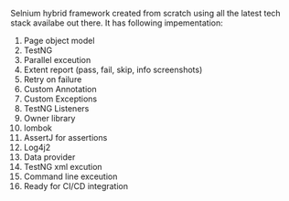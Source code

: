 Selnium hybrid framework created from scratch using all the latest tech stack availabe out there. It has following impementation:

1) Page object model
2) TestNG
3) Parallel exceution
4) Extent report (pass, fail, skip, info screenshots)
5) Retry on failure
6) Custom Annotation
7) Custom Exceptions
8) TestNG Listeners
9) Owner library
10) lombok 
11) AssertJ for assertions
12) Log4j2
13) Data provider
14) TestNG xml excution
15) Command line exceution 
16) Ready for CI/CD integration
